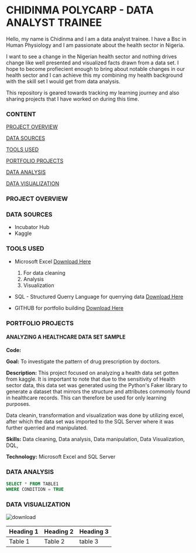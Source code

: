 # CHIDINMA POLYCARP - DATA ANALYST TRAINEE
Hello, my name is Chidinma and I am a data analyst trainee. I have a Bsc in Human Physiology and I am passionate about the health sector in Nigeria.

I want to see a change in the Nigerian health sector and nothing drives change like well presented and visualized facts drawn from a data set. I hope to become profiecient enough to bring about notable changes in our health sector and I can achieve this my combining my health background with the skill set I would get from data analysis.

This repository is geared towards tracking my learning journey and also sharing projects that I have worked on during this time.

### CONTENT
[PROJECT OVERVIEW](#project-overview)

[DATA SOURCES](#data-sources)

[TOOLS USED](tools-used)

[PORTFOLIO PROJECTS](#portfolio-projects)

[DATA ANALYSIS](#data-analysis)

[DATA VISUALIZATION](#data-visualization)

### PROJECT OVERVIEW
  
### DATA SOURCES
- Incubator Hub
- Kaggle

### TOOLS USED
- Microsoft Excel [Download Here](https://www.microsoft.com/en-us/microsoft-365/excel)
    1. For data cleaning
    2. Analysis
    3. Visualization
    
- SQL - Structured Querry Language for querrying data [Download Here](https://www.microsoft.com/en-us/sql-server/sql-server-downloads)
  
- GITHUB for portfolio building [Download Here](https://github.com)

### PORTFOLIO PROJECTS

#### ANALYZING A HEALTHCARE DATA SET SAMPLE
**Code:**

**Goal:** To investigate the pattern of drug prescription by doctors.

**Description:** This project focused on analyzing a health data set gotten from kaggle. It is important to note that due to the sensitivity of Health sector data, this data set was generated using the Python's Faker library to generate a dataset that mirrors the structure and attributes commonly found in healthcare records. This can therefore be used for only learning purposes.

Data cleanin, transformation and visualization  was done by utilizing excel, after which the data set was imported to the SQL Server where it was further querried and manipulated.

**Skills:** Data cleaning, Data analysis, Data manipulation, Data Visualization, DQL, 

**Technology:** Microsoft Excel and SQL Server

### DATA ANALYSIS

```SQL
SELECT * FROM TABLE1
WHERE CONDITION = TRUE
```
### DATA VISUALIZATION
![download](https://github.com/user-attachments/assets/17bb085e-f508-4876-96bf-672bf77e1da5)





|Heading 1|Heading 2|Heading 3|
|---------|---------|---------|
|Table 1|Table 2|table 3|

